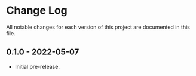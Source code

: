 # Change Log

All notable changes for each version of this project are documented in this file.

## 0.1.0 - 2022-05-07

- Initial pre-release.
